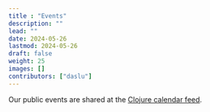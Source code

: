 ```yaml
---
title : "Events"
description: ""
lead: ""
date: 2024-05-26
lastmod: 2024-05-26
draft: false
weight: 25
images: []
contributors: ["daslu"]
---
```


Our public events are shared at the [Clojure calendar feed](https://clojureverse.org/t/the-clojure-events-calendar-feed-turns-2/).
